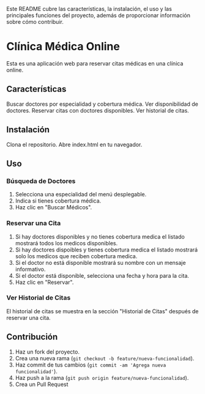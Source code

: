 Este README cubre las características, la instalación, el uso y las principales funciones del proyecto, además de proporcionar información sobre cómo contribuir.

# Clínica Médica Online
Esta es una aplicación web para reservar citas médicas en una clínica online.

## Características
Buscar doctores por especialidad y cobertura médica.
Ver disponibilidad de doctores.
Reservar citas con doctores disponibles.
Ver historial de citas.

## Instalación
Clona el repositorio.
Abre index.html en tu navegador.

## Uso

### Búsqueda de Doctores
1. Selecciona una especialidad del menú desplegable.
2. Indica si tienes cobertura médica.
3. Haz clic en "Buscar Médicos".

### Reservar una Cita
1. Si hay doctores disponibles y no tienes cobertura medica el listado mostrará todos los medicos disponibles.
2. Si hay doctores dispoibles y tienes cobertura medica el listado mostrará solo los medicos que reciben cobertura medica.
3. Si el doctor no está disponible mostrará su nombre con un mensaje informativo.
4. Si el doctor está disponible, selecciona una fecha y hora para la cita.
5. Haz clic en "Reservar".

### Ver Historial de Citas
El historial de citas se muestra en la sección "Historial de Citas" después de reservar una cita.

## Contribución

1. Haz un fork del proyecto.
2. Crea una nueva rama (`git checkout -b feature/nueva-funcionalidad`).
3. Haz commit de tus cambios (`git commit -am 'Agrega nueva funcionalidad'`).
4. Haz push a la rama (`git push origin feature/nueva-funcionalidad`).
5. Crea un Pull Request
